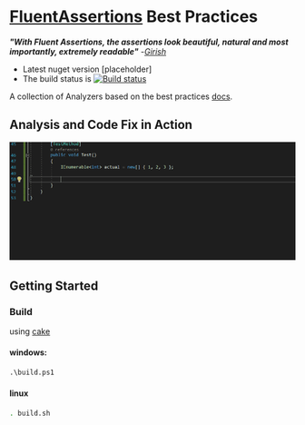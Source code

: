 # [FluentAssertions](http://fluentassertions.com/) Best Practices

***"With Fluent Assertions, the assertions look beautiful, natural and most importantly, extremely readable"*** -[_Girish_](https://twitter.com/girishracharya)

* Latest nuget version [placeholder]
* The build status is [![Build status](https://ci.appveyor.com/api/projects/status/xxx1txj7qmxwobej?svg=true)](https://ci.appveyor.com/project/Meir017/fluentassertions-bestpractices)

A collection of Analyzers based on the best practices [docs](https://github.com/fluentassertions/fluentassertions/tree/release-5.0/docs/_data/tips).

## Analysis and Code Fix in Action

![Demo](assets/demo.gif)

## Getting Started

### Build

using [cake](https://cakebuild.net/)

#### windows:

```ps
.\build.ps1
```

#### linux

```sh
. build.sh
```
